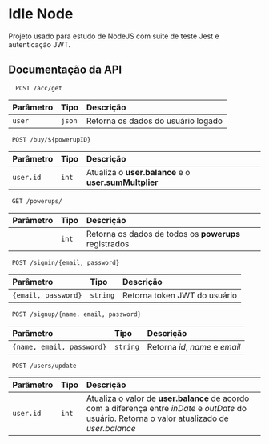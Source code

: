 
# Idle Node

Projeto usado para estudo de NodeJS com suite de teste Jest e autenticação JWT.


## Documentação da API



```http
  POST /acc/get 
```

| Parâmetro   | Tipo       | Descrição                           |
| :---------- | :--------- | :---------------------------------- |
| `user` | `json` | Retorna os dados do usuário logado |



```http
 POST /buy/${powerupID}
```

| Parâmetro   | Tipo       | Descrição                                   |
| :---------- | :--------- | :------------------------------------------ |
| `user.id`      | `int` | Atualiza o **user.balance** e o **user.sumMultplier**|


```http
 GET /powerups/
```
| Parâmetro   | Tipo       | Descrição                                   |
| :---------- | :--------- | :------------------------------------------ |
|       | `int` |Retorna os dados de todos os **powerups** registrados|

```http
 POST /signin/{email, password}
```
| Parâmetro   | Tipo       | Descrição                                   |
| :---------- | :--------- | :------------------------------------------ |
| `{email, password}`      | `string` |Retorna token JWT do usuário|

```http
 POST /signup/{name. email, password}
```
| Parâmetro   | Tipo       | Descrição                                   |
| :---------- | :--------- | :------------------------------------------ |
| `{name, email, password}`      | `string` |Retorna *id*, *name* e *email*|

```http
 POST /users/update
```
| Parâmetro   | Tipo       | Descrição                                   |
| :---------- | :--------- | :------------------------------------------ |
| `user.id`      | `int` |Atualiza o valor de **user.balance** de acordo com a diferença entre *inDate* e *outDate* do usuário. Retorna o valor atualizado de *user.balance*|
